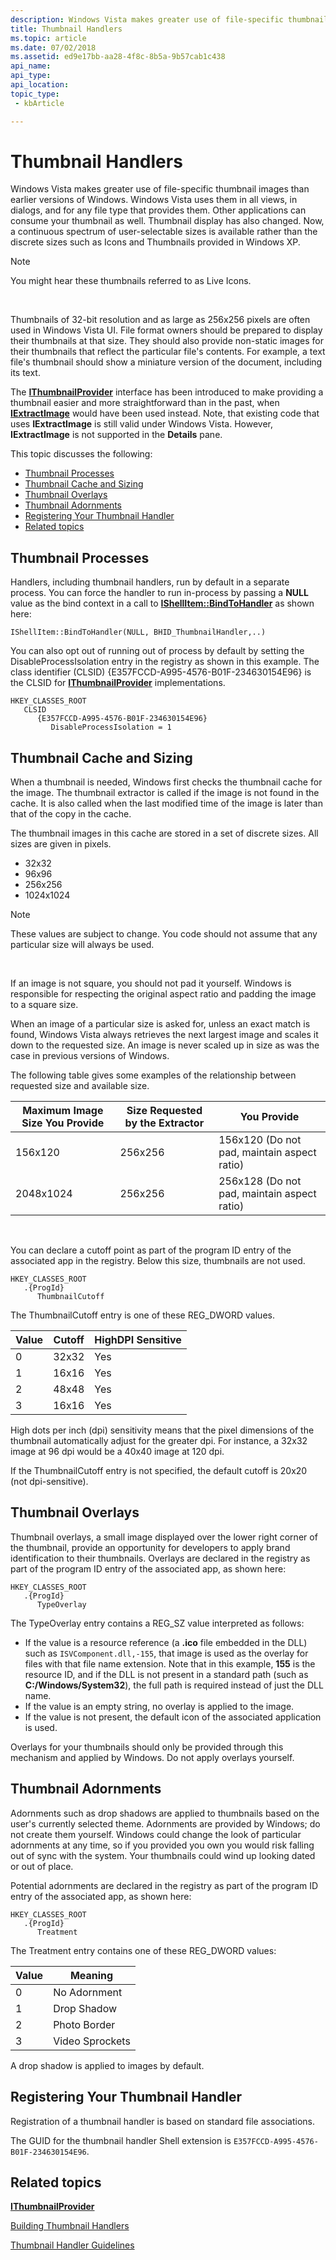 ```yaml
---
description: Windows Vista makes greater use of file-specific thumbnail images than earlier versions of Windows.
title: Thumbnail Handlers
ms.topic: article
ms.date: 07/02/2018
ms.assetid: ed9e17bb-aa28-4f8c-8b5a-9b57cab1c438
api_name: 
api_type: 
api_location: 
topic_type: 
 - kbArticle

---
```


# Thumbnail Handlers

Windows Vista makes greater use of file-specific thumbnail images than earlier versions of Windows. Windows Vista uses them in all views, in dialogs, and for any file type that provides them. Other applications can consume your thumbnail as well. Thumbnail display has also changed. Now, a continuous spectrum of user-selectable sizes is available rather than the discrete sizes such as Icons and Thumbnails provided in Windows XP.

> [!Note]  
> You might hear these thumbnails referred to as Live Icons.

 

Thumbnails of 32-bit resolution and as large as 256x256 pixels are often used in Windows Vista UI. File format owners should be prepared to display their thumbnails at that size. They should also provide non-static images for their thumbnails that reflect the particular file's contents. For example, a text file's thumbnail should show a miniature version of the document, including its text.

The [**IThumbnailProvider**](/windows/desktop/api/Thumbcache/nn-thumbcache-ithumbnailprovider) interface has been introduced to make providing a thumbnail easier and more straightforward than in the past, when [**IExtractImage**](/windows/desktop/api/shobjidl_core/nn-shobjidl_core-iextractimage) would have been used instead. Note, that existing code that uses **IExtractImage** is still valid under Windows Vista. However, **IExtractImage** is not supported in the **Details** pane.

This topic discusses the following:

-   [Thumbnail Processes](#thumbnail-processes)
-   [Thumbnail Cache and Sizing](#thumbnail-cache-and-sizing)
-   [Thumbnail Overlays](#thumbnail-overlays)
-   [Thumbnail Adornments](#thumbnail-adornments)
-   [Registering Your Thumbnail Handler](#registering-your-thumbnail-handler)
-   [Related topics](#related-topics)

## Thumbnail Processes

Handlers, including thumbnail handlers, run by default in a separate process. You can force the handler to run in-process by passing a **NULL** value as the bind context in a call to [**IShellItem::BindToHandler**](/windows/desktop/api/shobjidl_core/nf-shobjidl_core-ishellitem-bindtohandler) as shown here:


```
IShellItem::BindToHandler(NULL, BHID_ThumbnailHandler,..)
```



You can also opt out of running out of process by default by setting the DisableProcessIsolation entry in the registry as shown in this example. The class identifier (CLSID) {E357FCCD-A995-4576-B01F-234630154E96} is the CLSID for [**IThumbnailProvider**](/windows/desktop/api/Thumbcache/nn-thumbcache-ithumbnailprovider) implementations.

```
HKEY_CLASSES_ROOT
   CLSID
      {E357FCCD-A995-4576-B01F-234630154E96}
         DisableProcessIsolation = 1
```

## Thumbnail Cache and Sizing

When a thumbnail is needed, Windows first checks the thumbnail cache for the image. The thumbnail extractor is called if the image is not found in the cache. It is also called when the last modified time of the image is later than that of the copy in the cache.

The thumbnail images in this cache are stored in a set of discrete sizes. All sizes are given in pixels.

-   32x32
-   96x96
-   256x256
-   1024x1024

> [!Note]  
> These values are subject to change. You code should not assume that any particular size will always be used.

 

If an image is not square, you should not pad it yourself. Windows is responsible for respecting the original aspect ratio and padding the image to a square size.

When an image of a particular size is asked for, unless an exact match is found, Windows Vista always retrieves the next largest image and scales it down to the requested size. An image is never scaled up in size as was the case in previous versions of Windows.

The following table gives some examples of the relationship between requested size and available size.



| Maximum Image Size You Provide | Size Requested by the Extractor | You Provide                                 |
|--------------------------------|---------------------------------|---------------------------------------------|
| 156x120                        | 256x256                         | 156x120 (Do not pad, maintain aspect ratio) |
| 2048x1024                      | 256x256                         | 256x128 (Do not pad, maintain aspect ratio) |



 

You can declare a cutoff point as part of the program ID entry of the associated app in the registry. Below this size, thumbnails are not used.

```
HKEY_CLASSES_ROOT
   .{ProgId}
      ThumbnailCutoff
```

The ThumbnailCutoff entry is one of these REG\_DWORD values.

| Value | Cutoff | HighDPI Sensitive |
|-------|--------|-------------------|
| 0     | 32x32  | Yes               |
| 1     | 16x16  | Yes               |
| 2     | 48x48  | Yes               |
| 3     | 16x16  | Yes               |


High dots per inch (dpi) sensitivity means that the pixel dimensions of the thumbnail automatically adjust for the greater dpi. For instance, a 32x32 image at 96 dpi would be a 40x40 image at 120 dpi.

If the ThumbnailCutoff entry is not specified, the default cutoff is 20x20 (not dpi-sensitive).

## Thumbnail Overlays

Thumbnail overlays, a small image displayed over the lower right corner of the thumbnail, provide an opportunity for developers to apply brand identification to their thumbnails. Overlays are declared in the registry as part of the program ID entry of the associated app, as shown here:

```
HKEY_CLASSES_ROOT
   .{ProgId}
      TypeOverlay
```

The TypeOverlay entry contains a REG\_SZ value interpreted as follows:

-   If the value is a resource reference (a **.ico** file embedded in the DLL) such as `ISVComponent.dll,-155`, that image is used as the overlay for files with that file name extension. Note that in this example, **155** is the resource ID, and if the DLL is not present in a standard path (such as **C:/Windows/System32**), the full path is required instead of just the DLL name.
-   If the value is an empty string, no overlay is applied to the image.
-   If the value is not present, the default icon of the associated application is used.

Overlays for your thumbnails should only be provided through this mechanism and applied by Windows. Do not apply overlays yourself.

## Thumbnail Adornments

Adornments such as drop shadows are applied to thumbnails based on the user's currently selected theme. Adornments are provided by Windows; do not create them yourself. Windows could change the look of particular adornments at any time, so if you provided you own you would risk falling out of sync with the system. Your thumbnails could wind up looking dated or out of place.

Potential adornments are declared in the registry as part of the program ID entry of the associated app, as shown here:

```
HKEY_CLASSES_ROOT
   .{ProgId}
      Treatment
```

The Treatment entry contains one of these REG\_DWORD values:



| Value | Meaning         |
|-------|-----------------|
| 0     | No Adornment    |
| 1     | Drop Shadow     |
| 2     | Photo Border    |
| 3     | Video Sprockets |


A drop shadow is applied to images by default.

## Registering Your Thumbnail Handler

Registration of a thumbnail handler is based on standard file associations.

The GUID for the thumbnail handler Shell extension is `E357FCCD-A995-4576-B01F-234630154E96`.

## Related topics

<dl> <dt>

[**IThumbnailProvider**](/windows/desktop/api/Thumbcache/nn-thumbcache-ithumbnailprovider)
</dt> <dt>

[Building Thumbnail Handlers](building-thumbnail-providers.md)
</dt> <dt>

[Thumbnail Handler Guidelines](thumbnail-provider-guidelines.md)
</dt> </dl>

 

 



